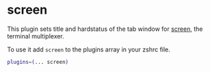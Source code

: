 # screen

This plugin sets title and hardstatus of the tab window for [screen](https://www.gnu.org/software/screen/),
the terminal multiplexer.

To use it add `screen` to the plugins array in your zshrc file.

```zsh
plugins=(... screen)
```
